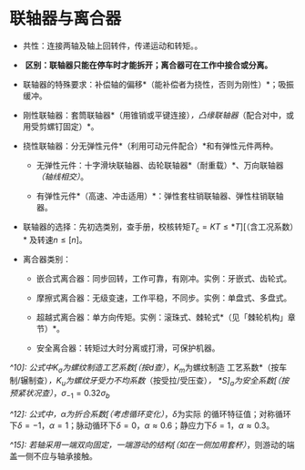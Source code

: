 联轴器与离合器
==============

-   共性：连接两轴及轴上回转件，传递运动和转矩。。

-    **区别：联轴器只能在停车时才能拆开；离合器可在工作中接合或分离。**

-   联轴器的特殊要求：补偿轴的偏移*（能补偿者为挠性，否则为刚性）*；吸振缓冲。

-   刚性联轴器：套筒联轴器*（用锥销或平键连接）*，凸缘联轴器*（配合对中，或用受剪螺钉固定）*。

-   挠性联轴器：分无弹性元件*（利用可动元件配合）*和有弹性元件两种。

    -   无弹性元件：十字滑块联轴器、齿轮联轴器*（耐重载）*、万向联轴器
        *（轴线相交）*。

    -   有弹性元件*（高速、冲击适用）*：弹性套柱销联轴器、弹性柱销联轴器。

-   联轴器的选择：先初选类别，查手册，校核转矩$T_c=KT\leq*T]$[（含工况系数）*
    及转速$n\leq[n]$。

-   离合器类别：

    -   嵌合式离合器：同步回转，工作可靠，有刚冲。实例：牙嵌式、齿轮式。

    -   摩擦式离合器：无级变速，工作平稳，不同步。实例：单盘式、多盘式。

    -    超越式离合器：单方向传矩。实例：滚珠式、棘轮式*（见「棘轮机构」章节）*。

    -    安全离合器：转矩过大时分离或打滑，可保护机器。

[^1]: 一般不反过来，因为会卡在死点。

[^2]: 即在齿根处，作两条与轮齿对称轴夹 30 °的直线与齿根处齿廓
    内切，两切点之连线即标示出危险截面位置。

[^3]: 蜗轮、蜗杆应满足正确啮合条件，即应具有相同的模数与压力角，具体到中间平面上，
    是蜗杆的轴面模数 $m_{a1}$、轴向压力角 $\alpha_{a1}$ 与蜗轮的端面模数
    $m_{t2}$、 端面压力角 $\alpha_{t2}$ 对应相等。

[^4]: 类似于力学与电路分析中的参考/假想方向、实际方向之关系

[^5]: 经常被遗忘。

[^6]: 摩擦力并不被视为工作阻力，而被视为「有害阻力」。

[^7]: 一般为$M_\text{va}$与$M_\text{vc}$，此时应求两曲线所夹面积（即作差）。

[^8]: 公式中，$T_1$与$T_2$分别代表螺纹副内与支撑面-螺母表面上的摩擦阻力矩，
    $r_1\approx\frac{D_1+d_0}4$为螺纹副的当量摩擦角（$D_1$及$d_0$分别为螺母环面上的
    外径与内径）。

[^9]: 公式中，$m$为接合面对数（一般为1），$f$为接合面上摩擦因数。

*^10]: 公式中$K_\sigma$为螺纹制造工艺系数[（按$d$查）*，$K_m$为螺纹制造
    工艺系数*（按车制/辗制查）*，$K_u$为螺纹牙受力不均系数*（按受拉/受压查）*，
    $*S]_a$为安全系数[（按预紧状况查）*，$\sigma_{-1}=0.32\sigma_b$

[^11]: 公式中，$d_0$为剪切面直径，$L_\text{min}$为螺纹接触 段最小长度。

*^12]: 公式中，$\alpha$为折合系数[（考虑循环变化）*，$\delta$为实际
    的循环特征值；对称循环下$\delta=-1$，$\alpha=1$；脉动循环下$\delta=0$，$\alpha
            \approx0.6$；静应力下$\delta=1$，$\alpha\approx0.3$。

[^13]: 即使相等也不行------特别是有螺纹段与无螺纹段间。

[^14]: 键只负责周向定位，在轴向上 不应受到约束。

*^15]: 若轴采用一端双向固定，一端游动的结构[（如在一侧加用套杯）*，则游动的端盖一侧不应与轴承接触。

[^16]: 公式中，$\varepsilon$为寿命指数，对球轴承取$3$，滚子轴承取$10/3$。
